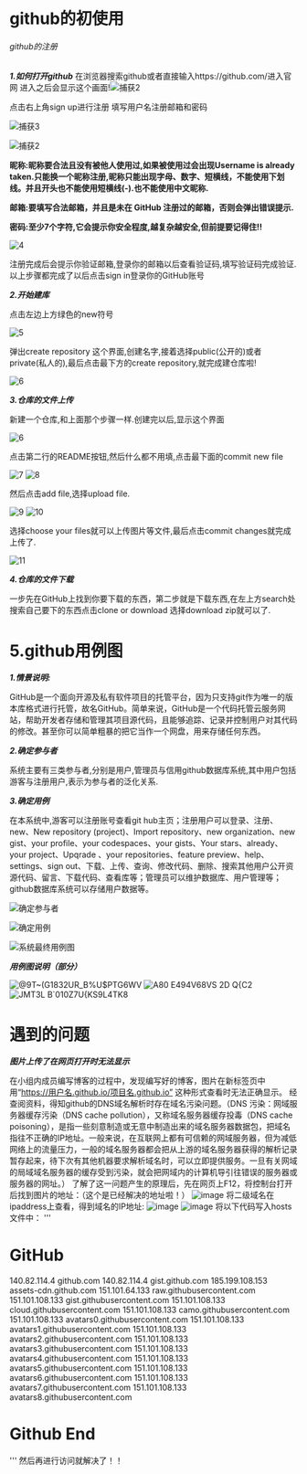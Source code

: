 # github的初使用
###### github的注册
***1.如何打开github***
在浏览器搜索github或者直接输入https://github.com/进入官网
进入之后会显示这个画面!![捕获2](https://user-images.githubusercontent.com/94816263/142983728-d70b194f-69db-4dcf-8747-6217a39b4272.PNG)

点击右上角sign up进行注册
填写用户名注册邮箱和密码

![捕获3](https://user-images.githubusercontent.com/94816263/142984313-a2b4d759-4967-4c0b-b2c1-646dd0d366ab.PNG)

![捕获2](https://user-images.githubusercontent.com/94816263/142983880-355bc6a9-f2f3-4de3-a340-9fcde68481ef.PNG)

**昵称:昵称要合法且没有被他人使用过,如果被使用过会出现Username is already taken.只能换一个昵称注册,昵称只能出现字母、数字、短横线，不能使用下划线。并且开头也不能使用短横线(-).也不能使用中文昵称.**

**邮箱:要填写合法邮箱，并且是未在 GitHub 注册过的邮箱，否则会弹出错误提示.**

**密码:至少7个字符,它会提示你安全程度,越复杂越安全,但前提要记得住!!**

![4](https://user-images.githubusercontent.com/94816263/142983925-af0191fe-fdfe-42ab-a8d6-dc885a21100a.PNG)


注册完成后会提示你验证邮箱,登录你的邮箱以后查看验证码,填写验证码完成验证.
以上步骤都完成了以后点击sign in登录你的GitHub账号



***2.开始建库***

点击左边上方绿色的new符号

![5](https://user-images.githubusercontent.com/94816263/142983994-730ce112-6ba6-40db-aff6-35964115fe38.PNG)


弹出create repository 这个界面,创建名字,接着选择public(公开的)或者private(私人的),最后点击最下方的create repository,就完成建仓库啦!

![6](https://user-images.githubusercontent.com/94816263/142984061-b3dace41-5d1a-4c0d-8336-92b297da7b61.PNG)


***3.仓库的文件上传***

新建一个仓库,和上面那个步骤一样.创建完以后,显示这个界面

![6](https://user-images.githubusercontent.com/94816263/142984121-7d3d863a-d05f-4f4b-a666-81b6146bd335.PNG)


点击第二行的README按钮,然后什么都不用填,点击最下面的commit new file

![7](https://user-images.githubusercontent.com/94816263/142984147-fac0ce82-a439-4f8a-9501-f678485ee634.PNG)
![8](https://user-images.githubusercontent.com/94816263/142984181-f9ac2830-9d8a-4003-8fd9-874bf3c30c78.PNG)


然后点击add file,选择upload file.

![9](https://user-images.githubusercontent.com/94816263/142984232-302bb7c9-24e3-4598-8fb1-7d61484cde15.PNG)
![10](https://user-images.githubusercontent.com/94816263/142984245-5bedc751-a993-4658-b99d-58dedeac8a18.PNG)


选择choose your files就可以上传图片等文件,最后点击commit changes就完成上传了.

![11](https://user-images.githubusercontent.com/94816263/142984263-b7ffad42-5b97-48f5-9c30-33b09fdb4c4f.PNG)


***4.仓库的文件下载***

一步先在GitHub上找到你要下载的东西，第二步就是下载东西,在左上方search处搜索自己要下的东西点击clone or download 选择download zip就可以了.

# 5.github用例图
***1.情景说明:***

GitHub是一个面向开源及私有软件项目的托管平台，因为只支持git作为唯一的版本库格式进行托管，故名GitHub。简单来说，GitHub是一个代码托管云服务网站，帮助开发者存储和管理其项目源代码，且能够追踪、记录并控制用户对其代码的修改。甚至你可以简单粗暴的把它当作一个网盘，用来存储任何东西。

***2.确定参与者***

系统主要有三类参与者,分别是用户,管理员与信用github数据库系统,其中用户包括游客与注册用户,表示为参与者的泛化关系.

***3.确定用例***

在本系统中,游客可以注册账号查看git hub主页；注册用户可以登录、注册、new、New repository (project)、Import repository、new organization、new gist、your profile、your codespaces、your gists、Your stars、already、your project、Upqrade 、your repositories、feature preview、help、settings、sign out、下载、上传、查询、修改代码、删除、搜索其他用户公开资源代码、留言、下载代码、查看库等；管理员可以维护数据库、用户管理等；github数据库系统可以存储用户数据等。

![确定参与者](https://user-images.githubusercontent.com/94816263/142986607-ff57f968-06cf-4fa1-9e1a-c49dd42a401c.jpg)

![确定用例](https://user-images.githubusercontent.com/94816263/142986634-5ca46ebb-09b8-4b83-ac1f-7daa100c118d.jpg)

![系统最终用例图](https://user-images.githubusercontent.com/94816263/142986643-d9237e8f-ebdc-4299-80c8-4405ef403a84.png)

***用例图说明（部分）***

![@9T~(G1832UR_B%U$PTG6WV](https://user-images.githubusercontent.com/94816263/142987943-9740333c-3016-41c6-903d-4f6071f62653.jpg)
![`A80 E494V68V`S 2D Q{C2](https://user-images.githubusercontent.com/94816263/142987956-de69c603-dd83-4834-9a81-cbb600de7859.jpg)
![JMT3L B`010Z7U{KS9L4TK8](https://user-images.githubusercontent.com/94816263/142988084-bfa795a2-4016-4ccd-8147-0799aed2bccb.jpg)


# 遇到的问题

***图片上传了在网页打开时无法显示***

在小组内成员编写博客的过程中，发现编写好的博客，图片在新标签页中用“https://用户名.github.io/项目名.github.io” 这种形式查看时无法正确显示。
经查阅资料，得知github的DNS域名解析时存在域名污染问题。（DNS 污染：网域服务器缓存污染（DNS cache pollution），又称域名服务器缓存投毒（DNS cache poisoning），是指一些刻意制造或无意中制造出来的域名服务器数据包，把域名指往不正确的IP地址。一般来说，在互联网上都有可信赖的网域服务器，但为减低网络上的流量压力，一般的域名服务器都会把从上游的域名服务器获得的解析记录暂存起来，待下次有其他机器要求解析域名时，可以立即提供服务。一旦有关网域的局域域名服务器的缓存受到污染，就会把网域内的计算机导引往错误的服务器或服务器的网址。）
了解了这一问题产生的原理后，先在网页上F12，将控制台打开后找到图片的地址：（这个是已经解决的地址啦！）
![image](https://user-images.githubusercontent.com/94336132/142990320-5839e7df-1fbb-4f77-82e8-292569deb937.png)
将二级域名在ipaddress上查看，得到域名的IP地址:
![image](https://user-images.githubusercontent.com/94336132/142990559-d629a263-99b1-43d0-892e-81a540f60a5b.png)
![image](https://user-images.githubusercontent.com/94336132/142990604-0debd3de-c2a5-426f-82bd-21b32d25bcaa.png)
将以下代码写入hosts文件中：
'''
# GitHub
140.82.114.4 github.com
140.82.114.4 gist.github.com
185.199.108.153 assets-cdn.github.com
151.101.64.133 raw.githubusercontent.com
151.101.108.133 gist.githubusercontent.com
151.101.108.133 cloud.githubusercontent.com
151.101.108.133 camo.githubusercontent.com
151.101.108.133 avatars0.githubusercontent.com
151.101.108.133 avatars1.githubusercontent.com
151.101.108.133 avatars2.githubusercontent.com
151.101.108.133 avatars3.githubusercontent.com
151.101.108.133 avatars4.githubusercontent.com
151.101.108.133 avatars5.githubusercontent.com
151.101.108.133 avatars6.githubusercontent.com
151.101.108.133 avatars7.githubusercontent.com
151.101.108.133 avatars8.githubusercontent.com
# Github End
'''
然后再进行访问就解决了！！


